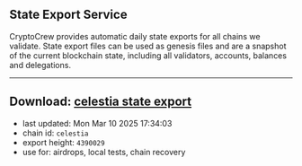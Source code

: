 ## State Export Service
CryptoCrew provides automatic daily state exports for all chains we validate. State export files can be used as genesis files and are a snapshot of the current blockchain state, including all validators, accounts, balances and delegations.

---
**Download: [celestia state export](https://dl-eu2.ccvalidators.com/SERVICE/celestia/celestia_export_4390029.json)**
---

- last updated: Mon Mar 10 2025 17:34:03
- chain id: `celestia`
- export height: `4390029`
- use for: airdrops, local tests, chain recovery
